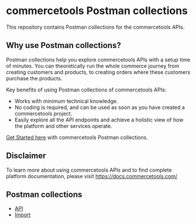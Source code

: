# commercetools Postman collections

This repository contains Postman collections for the commercetools APIs.

## Why use Postman collections?

Postman collections help you explore commercetools APIs with a setup time of minutes. You can theoretically run the whole commerce journey from creating customers and products, to creating orders where these customers purchase the products.

Key benefits of using Postman collections of commercetools APIs:
* Works with minimum technical knowledge.
* No coding is required, and can be used as soon as you have created a commercetools project.
* Easily explore all the API endpoints and achieve a holistic view of how the platform and other services operate.

[Get Started here](GettingStarted.md) with commercetools Postman collections.

## Disclaimer

To learn more about using commercetools APIs and to find complete platform documentation, please visit https://docs.commercetools.com/

## Postman collections 

* [API](api/)
* [Import](import/)
